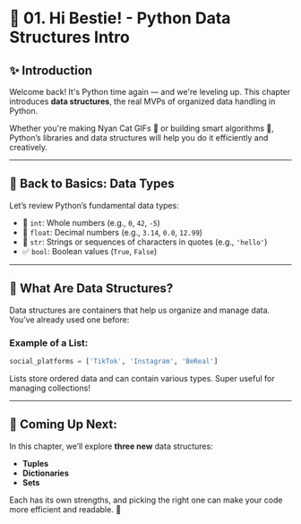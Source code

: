 # 🐍 01. Hi Bestie! - Python Data Structures Intro

## ✨ Introduction
Welcome back! It's Python time again — and we're leveling up. This chapter introduces **data structures**, the real MVPs of organized data handling in Python.

Whether you're making Nyan Cat GIFs 🌈 or building smart algorithms 🤖, Python’s libraries and data structures will help you do it efficiently and creatively.

---

## 🔁 Back to Basics: Data Types
Let’s review Python’s fundamental data types:

- 🔢 `int`: Whole numbers (e.g., `0`, `42`, `-5`)
- 🎈 `float`: Decimal numbers (e.g., `3.14`, `0.0`, `12.99`)
- 🧵 `str`: Strings or sequences of characters in quotes (e.g., `'hello'`)
- ✅ `bool`: Boolean values (`True`, `False`)

---

## 🧺 What Are Data Structures?
Data structures are containers that help us organize and manage data. You’ve already used one before:

### Example of a List:
```python
social_platforms = ['TikTok', 'Instagram', 'BeReal']
```

Lists store ordered data and can contain various types. Super useful for managing collections!

---

## 🧱 Coming Up Next:
In this chapter, we’ll explore **three new** data structures:
- **Tuples**
- **Dictionaries**
- **Sets**

Each has its own strengths, and picking the right one can make your code more efficient and readable. 💪
